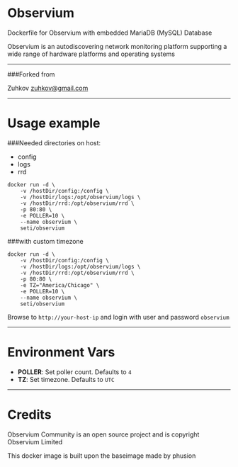 Observium
====

Dockerfile for Observium with embedded MariaDB (MySQL) Database

Observium is an autodiscovering network monitoring platform supporting a wide range of hardware platforms and operating systems

---
###Forked from

Zuhkov <zuhkov@gmail.com>

---
Usage example
===
###Needed directories on host:
- config
- logs
- rrd

```
docker run -d \
	-v /hostDir/config:/config \
	-v /hostDir/logs:/opt/observium/logs \
	-v /hostDir/rrd:/opt/observium/rrd \
	-p 80:80 \
	-e POLLER=10 \
	--name observium \
	seti/observium
```
###with custom timezone
```
docker run -d \
	-v /hostDir/config:/config \
	-v /hostDir/logs:/opt/observium/logs \
	-v /hostDir/rrd:/opt/observium/rrd \
	-p 80:80 \
	-e TZ="America/Chicago" \
	-e POLLER=10 \
	--name observium \
	seti/observium
```

Browse to ```http://your-host-ip``` and login with user and password `observium`

---
Environment Vars
===
- **POLLER**: Set poller count. Defaults to `4`
- **TZ**: Set timezone. Defaults to `UTC`

---
Credits
===

Observium Community is an open source project and is copyright Observium Limited

This docker image is built upon the baseimage made by phusion
